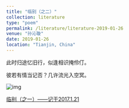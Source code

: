 ```yaml
---
title: "临别（之二）"
collection: literature
type: "poem"
permalink: /literature/literature-2019-01-26
venue: "孙沁璇"
date: 2019-01-26
location: "Tianjin, China"
---
```


此时归途忆旧行，似逢相识掩伶仃。

彼若有情当记否？几许流光入空冥。

![img](https://sunqinxuan.github.io/images/literature-2019-01-26-img1.jpg)

[临别（之一）——记于2017.1.21](https://sunqinxuan.github.io/literature/literature-2017-01-21)